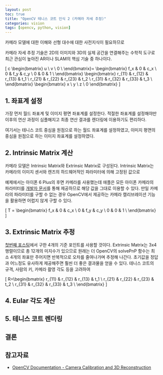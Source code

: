 ```yaml
---
layout: post
toc: true
title: "OpenCV 테니스 코트 인식 2 (카메라 자세 추정)"
categories: vision
tags: [opencv, python, vision]
---
```


카메라 모델에 대한 이해와 선형 대수에 대한 사전지식이 필요하므로 

카메라 자세 추정 기술은 2D의 이미지와 3D의 실제 공간을 연결해주는 수학적 도구로 최근 관심이 높아진 AR이나 SLAM의 핵심 기술 중 하나이다.

\[
c
\begin{bmatrix}
u \\ v \\ 0 \\
\end{bmatrix}=
\begin{bmatrix}
f_x & 0 & c_x \\
0 & f_y & c_y \\
0 & 0 & 1 \\
\end{bmatrix}
\begin{bmatrix}
r_{11} & r_{12} & r_{13} & t_1 \\
r_{21} & r_{22} & r_{23} & t_2 \\
r_{31} & r_{32} & r_{33} & t_3 \\
\end{bmatrix}
\begin{bmatrix}
x \\ y \\ z \\ 0
\end{bmatrix}
\]


## 1. 좌표계 설정
가장 먼저 월드 좌표계 및 이미지 평면 좌표계를 설정한다. 적절한 좌표계를 설정해야만 이후의 연산 과정이 심플해지고 최종 연산 결과를 렌더링에 이용하기도 편리하다.

여기서는 테니스 코트 중심을 원점으로 하는 월드 좌표계를 설정하였고, 이미지 평면의 중심을 원점으로 하는 이미지 좌표계를 설정하였다.


## 2. Intrinsic Matrix 계산
카메라 모델은 Intrinsic Matrix와 Extrinsic Matrix로 구성된다. Intrinsic Matrix는 카메라의 이미지 센서와 렌즈의 하드웨어적인 파라미터에 의해 고정된 값으로 

예제에서는 아이폰 6 Plus의 후면 카메라를 사용했는데 애플은 모든 아이폰 카메라의 파라미터를 [개발자 문서](https://developer.apple.com/library/archive/documentation/DeviceInformation/Reference/iOSDeviceCompatibility/Cameras/Cameras.html)를 통해 제공하므로 해당 값을 그대로 이용할 수 있다. 만일 카메라의 파라미터를 구할 수 없는 경우 OpenCV에서 제공하는 카메라 캘리브레이션 기능을 활용하면 어렵지 않게 구할 수 있다.

\[
T = 
\begin{bmatrix}
f_x & 0 & c_x \\
0 & f_y & c_y \\
0 & 0 & 1 \\
\end{bmatrix}
\]

## 3. Extrinsic Matrix 추정
[첫번째 포스팅](https://hyun-je.github.io/vision/2019/02/07/tennis_court_line_detection_1.html)에서 구한 4개의 기준 포인트를 사용할 것이다. Extrinsic Matrix는 3x4 행렬이므로 총 12개의 미지수가 있으므로 원래는 더 OpenCV의 solvePnP 함수는 최소 4개의 좌표만 주어지면 반복적으로 오차를 줄여나가며 추정해 나간다. 초기값을 정답과 어느정도 유사하게 제공해주면 훨씬 더 좋은 결과물을 얻을 수 있다. 테니스 코트의 규격, 사람의 키, 카메라 촬영 각도 등을 고려하여 

\[
R=\begin{bmatrix}
r_{11} & r_{12} & r_{13} & t_1 \\
r_{21} & r_{22} & r_{23} & t_2 \\
r_{31} & r_{32} & r_{33} & t_3 \\
\end{bmatrix}
\]


## 4. Eular 각도 계산


## 5. 테니스 코트 렌더링


## 결론



## 참고자료
- [OpenCV Documentation - Camera Calibration and 3D Reconstruction](https://docs.opencv.org/4.0.0/d9/d0c/group__calib3d.html)